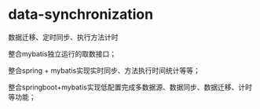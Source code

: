 # data-synchronization
数据迁移、定时同步、执行方法计时

整合mybatis独立运行的取数接口；

整合spring + mybatis实现实时同步、方法执行时间统计等等；

整合springboot+mybatis实现低配置完成多数据源、数据同步、数据迁移、计时等功能；
